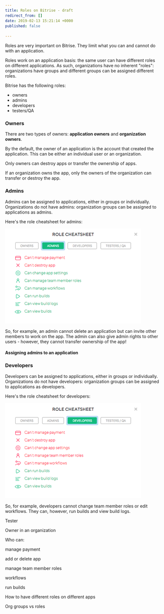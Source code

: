 ```yaml
---
title: Roles on Bitrise - draft
redirect_from: []
date: 2019-02-13 15:21:14 +0000
published: false

---
```

Roles are very important on Bitrise. They limit what you can and cannot do with an application. 

Roles work on an application basis: the same user can have different roles on different applications. As such, organizations have no inherent "roles": organizations have groups and different groups can be assigned different roles. 

Bitrise has the following roles:

* owners
* admins
* developers
* testers/QA

### Owners

There are two types of owners: **application owners** and **organization owners**. 

By the default, the owner of an application is the account that created the application. This can be either an individual user or an organization. 

Only owners can destroy apps or transfer the ownership of apps. 

If an organization owns the app, only the owners of the organization can transfer or destroy the app. 

### Admins

Admins can be assigned to applications, either in groups or individually. Organizations do not have admins: organization groups can be assigned to applications as admins. 

Here's the role cheatsheet for admins:

![](/img/admins.png)

So, for example, an admin cannot delete an application but can invite other members to work on the app. The admin can also give admin rights to other users - however, they cannot transfer ownership of the app! 

#### Assigning admins to an application

### Developers 

Developers can be assigned to applications, either in groups or individually. Organizations do not have developers: organization groups can be assigned to applications as developers. 

Here's the role cheatsheet for developers:

![](/img/developers.png) 

So, for example, developers cannot change team member roles or edit workflows. They can, however, run builds and view build logs. 

Tester

Owner in an organization

Who can:

manage payment

add or delete app

manage team member roles

workflows

run builds

How to have different roles on different apps

Org groups vs roles